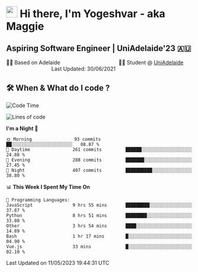 <h1><img src="https://emojis.slackmojis.com/emojis/images/1531849430/4246/blob-sunglasses.gif?1531849430" width="30"/> Hi there, I'm Yogeshvar - aka Maggie</h1>

## Aspiring Software Engineer | UniAdelaide'23 🇦🇺  
🏂🏻  Based on Adelaide &nbsp;&nbsp;&nbsp;&nbsp;&nbsp;&nbsp;&nbsp;&nbsp;&nbsp;&nbsp;&nbsp;&nbsp;&nbsp;&nbsp;&nbsp;&nbsp;&nbsp;&nbsp;&nbsp;&nbsp;&nbsp;&nbsp;&nbsp;&nbsp;&nbsp;&nbsp;&nbsp;&nbsp;&nbsp;&nbsp;&nbsp;&nbsp;&nbsp;&nbsp;&nbsp;&nbsp;&nbsp;&nbsp;&nbsp;👨‍💻 Student @ [UniAdelaide](https://www.adelaide.edu.au)   &nbsp;&nbsp;&nbsp;&nbsp;&nbsp;&nbsp;&nbsp;&nbsp;&nbsp;&nbsp;&nbsp;&nbsp;&nbsp;&nbsp;&nbsp;&nbsp;&nbsp;&nbsp;&nbsp;&nbsp;&nbsp;&nbsp;&nbsp;&nbsp;&nbsp;&nbsp;&nbsp;&nbsp;&nbsp;&nbsp;&nbsp;Last Updated: 30/06/2021

## 🛠 When & What do I code ?  

<!--START_SECTION:waka-->
![Code Time](http://img.shields.io/badge/Code%20Time-2%2C154%20hrs%2015%20mins-blue)

![Lines of code](https://img.shields.io/badge/From%20Hello%20World%20I%27ve%20Written-3.6%20million%20lines%20of%20code-blue)

**I'm a Night 🦉** 

```text
🌞 Morning                93 commits          ██░░░░░░░░░░░░░░░░░░░░░░░   08.87 % 
🌆 Daytime                261 commits         ██████░░░░░░░░░░░░░░░░░░░   24.88 % 
🌃 Evening                288 commits         ███████░░░░░░░░░░░░░░░░░░   27.45 % 
🌙 Night                  407 commits         ██████████░░░░░░░░░░░░░░░   38.80 % 
```


📊 **This Week I Spent My Time On** 

```text
💬 Programming Languages: 
JavaScript               9 hrs 55 mins       █████████░░░░░░░░░░░░░░░░   37.87 % 
Python                   8 hrs 51 mins       ████████░░░░░░░░░░░░░░░░░   33.80 % 
Other                    3 hrs 54 mins       ████░░░░░░░░░░░░░░░░░░░░░   14.89 % 
Bash                     1 hr 17 mins        █░░░░░░░░░░░░░░░░░░░░░░░░   04.90 % 
Vue.js                   33 mins             █░░░░░░░░░░░░░░░░░░░░░░░░   02.10 % 
```


 Last Updated on 11/05/2023 19:44:31 UTC
<!--END_SECTION:waka-->
